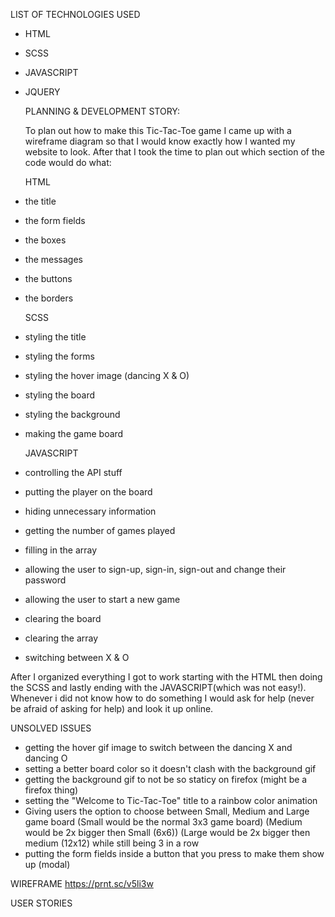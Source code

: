 LIST OF TECHNOLOGIES USED
* HTML
* SCSS
* JAVASCRIPT
* JQUERY


  PLANNING & DEVELOPMENT STORY: 
  
  To plan out how to make this Tic-Tac-Toe game I came up with a wireframe diagram so that I would know exactly how I      wanted my website to look. After that I took the time to plan out which section of the code would do what:
  
  HTML
* the title
* the form fields
* the boxes
* the messages
* the buttons
* the borders

  SCSS
* styling the title
* styling the forms 
* styling the hover image (dancing X & O)
* styling the board 
* styling the background
* making the game board

  JAVASCRIPT
* controlling the API stuff
* putting the player on the board
* hiding unnecessary information
* getting the number of games played
* filling in the array
* allowing the user to sign-up, sign-in, sign-out and change their password
* allowing the user to start a new game
* clearing the board
* clearing the array
* switching between X & O

After I organized everything I got to work starting with the HTML then doing the SCSS and lastly ending with the JAVASCRIPT(which was not easy!). Whenever i did not know how to do something I would ask for help (never be afraid of asking for help) and look it up online.

  UNSOLVED ISSUES
  * getting the hover gif image to switch between the dancing X and dancing O
  * setting a better board color so it doesn't clash with the background gif
  * getting the background gif to not be so staticy on firefox (might be a firefox thing)
  * setting the "Welcome to Tic-Tac-Toe" title to a rainbow color animation
  * Giving users the option to choose between Small, Medium and Large game board
    (Small would be the normal 3x3 game board)
    (Medium would be 2x bigger then Small (6x6))
    (Large would be 2x bigger then medium (12x12)
    while still being 3 in a row
  * putting the form fields inside a button that you press to make them show up (modal)
  
  WIREFRAME
  https://prnt.sc/v5li3w
  
  USER STORIES
  
  
